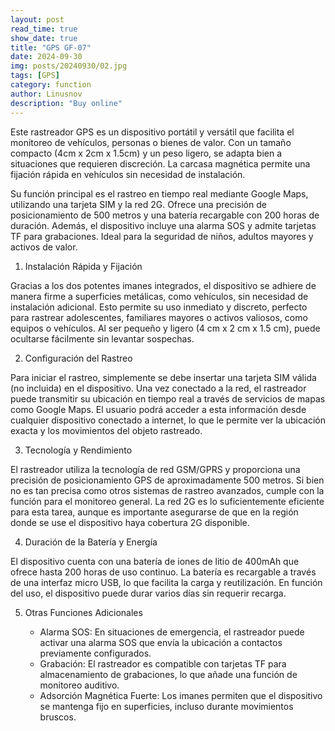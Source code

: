 ```yaml
---
layout: post
read_time: true
show_date: true
title: "GPS GF-07"
date: 2024-09-30
img: posts/20240930/02.jpg
tags: [GPS]
category: function
author: Linusnov
description: "Buy online"
---
```


Este rastreador GPS es un dispositivo portátil y versátil que facilita el monitoreo de vehículos, personas o bienes de valor. Con un tamaño compacto (4cm x 2cm x 1.5cm) y un peso ligero, se adapta bien a situaciones que requieren discreción. La carcasa magnética permite una fijación rápida en vehículos sin necesidad de instalación.

Su función principal es el rastreo en tiempo real mediante Google Maps, utilizando una tarjeta SIM y la red 2G. Ofrece una precisión de posicionamiento de 500 metros y una batería recargable con 200 horas de duración. Además, el dispositivo incluye una alarma SOS y admite tarjetas TF para grabaciones. Ideal para la seguridad de niños, adultos mayores y activos de valor.

1. Instalación Rápida y Fijación

Gracias a los dos potentes imanes integrados, el dispositivo se adhiere de manera firme a superficies metálicas, como vehículos, sin necesidad de instalación adicional. Esto permite su uso inmediato y discreto, perfecto para rastrear adolescentes, familiares mayores o activos valiosos, como equipos o vehículos. Al ser pequeño y ligero (4 cm x 2 cm x 1.5 cm), puede ocultarse fácilmente sin levantar sospechas.

2. Configuración del Rastreo

Para iniciar el rastreo, simplemente se debe insertar una tarjeta SIM válida (no incluida) en el dispositivo. Una vez conectado a la red, el rastreador puede transmitir su ubicación en tiempo real a través de servicios de mapas como Google Maps. El usuario podrá acceder a esta información desde cualquier dispositivo conectado a internet, lo que le permite ver la ubicación exacta y los movimientos del objeto rastreado.

3. Tecnología y Rendimiento

El rastreador utiliza la tecnología de red GSM/GPRS y proporciona una precisión de posicionamiento GPS de aproximadamente 500 metros. Si bien no es tan precisa como otros sistemas de rastreo avanzados, cumple con la función para el monitoreo general. La red 2G es lo suficientemente eficiente para esta tarea, aunque es importante asegurarse de que en la región donde se use el dispositivo haya cobertura 2G disponible.

4. Duración de la Batería y Energía

El dispositivo cuenta con una batería de iones de litio de 400mAh que ofrece hasta 200 horas de uso continuo. La batería es recargable a través de una interfaz micro USB, lo que facilita la carga y reutilización. En función del uso, el dispositivo puede durar varios días sin requerir recarga.

5. Otras Funciones Adicionales

    - Alarma SOS: En situaciones de emergencia, el rastreador puede activar una alarma SOS que envía la ubicación a contactos previamente configurados.
    - Grabación: El rastreador es compatible con tarjetas TF para almacenamiento de grabaciones, lo que añade una función de monitoreo auditivo.
    - Adsorción Magnética Fuerte: Los imanes permiten que el dispositivo se mantenga fijo en superficies, incluso durante movimientos bruscos.

